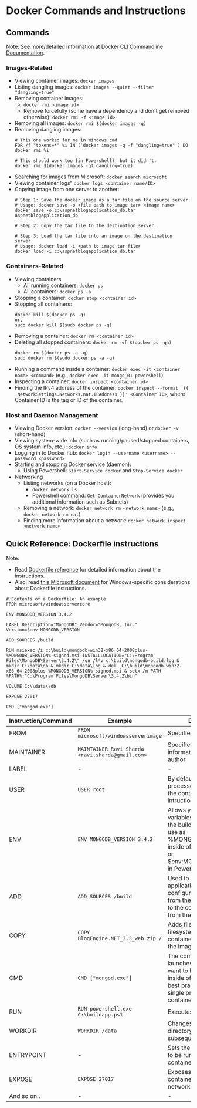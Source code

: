 # Docker Commands and Instructions

## Commands

Note: See more/detailed information at [Docker CLI Commandline Documentation](https://docs.docker.com/engine/reference/commandline/docker/). 

### Images-Related
* Viewing container images: `docker images`
* Listing dangling images: `docker images --quiet --filter "dangling=true"`
* Removing container images: 
  * `docker rmi <image id>`
  * Remove forcefully (some have a dependency and don't get removed otherwise): `docker rmi -f <image id>`
* Removing all images: `docker rmi $(docker images -q)`  
* Removing dangling images: 
    ```
    # This one worked for me in Windows cmd
    FOR /f "tokens=*" %i IN ('docker images -q -f "dangling=true"') DO docker rmi %i 
    
    # This should work too (in Powershell), but it didn't. 
    docker rmi $(docker images -qf dangling=true)
    ```
* Searching for images from Microsoft: `docker search microsoft`
* Viewing container logs" `docker logs <container name/ID>`
* Copying image from one server to another:
  ```
  # Step 1: Save the docker image as a tar file on the source server. 
  # Usage: docker save -o <file path to image tar> <image name>
  docker save -o c:\aspnetblogapplication_db.tar aspnetblogapplication_db
  
  # Step 2: Copy the tar file to the destination server.
  
  # Step 3: Load the tar file into an image on the destination server.
  # Usage: docker load -i <path to image tar file> 
  docker load -i c:\aspnetblogapplication_db.tar
  ```

### Containers-Related 

* Viewing containers
  * All running containers: `docker ps`
  * All containers: `docker ps -a`
* Stopping a container: `docker stop <container id>`
* Stopping all containers:
  ```
  docker kill $(docker ps -q)
  or,
  sudo docker kill $(sudo docker ps -q)
  ```
* Removing a container: `docker rm <container id>`
* Deleting all stopped containers: `docker rm -vf $(docker ps -qa)`
  ```
  docker rm $(docker ps -a -q)
  sudo docker rm $(sudo docker ps -a -q)
  ```
* Running a command inside a container: `docker exec -it <container name> <command>` (e.g., `docker exec -it mongo_01 powershell`)
* Inspecting a container: `docker inspect <container id>`
* Finding the IPv4 address of the container:  `docker inspect --format '{{ .NetworkSettings.Networks.nat.IPAddress }}' <Container ID>`, where Container ID is the tag or ID of the container. 

### Host and Daemon Management
* Viewing Docker version: `docker --version` (long-hand) or `docker -v` (short-hand)
* Viewing system-wide info (such as running/paused/stopped containers, OS system info, etc.): `docker info`
* Logging in to Docker hub: `docker login --username <username> --password <password>`
* Starting and stopping Docker service (daemon):
  * Using Powershell: `Start-Service docker` and `Stop-Service docker`
* Networking
  * Listing networks (on a Docker host): 
    * `docker network ls` 
    * Powershell command: `Get-ContainerNetwork` (provides you additional information such as Subnets)
  * Removing a network: `docker network rm <network name>` (e.g., `docker network rm nat`)
  * Finding more information about a network: `docker network inspect <network name>`
 

## Quick Reference: Dockerfile instructions

Note:
* Read [Dockerfile reference](https://docs.docker.com/engine/reference/builder/) for detailed information about the instructions. 
* Also, read [this Microsoft document](https://docs.microsoft.com/en-us/virtualization/windowscontainers/manage-docker/manage-windows-dockerfile) for Windows-specific considerations about Dockerfile instructions. 

```
# Contents of a Dockerfile: An example
FROM microsoft/windowsservercore

ENV MONGODB_VERSION 3.4.2

LABEL Description="MongoDB" Vendor="MongoDB, Inc." Version=$env:MONGODB_VERSION

ADD SOURCES /build

RUN msiexec /i c:\build\mongodb-win32-x86_64-2008plus-%MONGODB_VERSION%-signed.msi INSTALLLOCATION="C:\Program Files\MongoDB\Server\3.4.2\" /qn /l*v c:\build\mongodb-build.log & mkdir C:\data\db & mkdir C:\data\log & del  C:\build\mongodb-win32-x86_64-2008plus-%MONGODB_VERSION%-signed.msi & setx /m PATH %PATH%;"C:\Program Files\MongoDB\Server\3.4.2\bin"

VOLUME C:\\data\\db

EXPOSE 27017

CMD ["mongod.exe"]
```

Instruction/Command | Example | Description
------------|---------|------------
FROM | `FROM microsoft/windowsserverimage` | Specifies the base image. 
MAINTAINER | `MAINTAINER Ravi Sharda <ravi.sharda@gmail.com>`| Specifies the contact information for the file's author
LABEL | - | -
USER | `USER root` | By default, Docker runs all processes as root within the container. Rhis intruction sets a user. 
ENV | `ENV MONGODB_VERSION 3.4.2` | Allows you to set shell variables to be used furing the build process. Then use as %MONGODB_VERSION% inside of dos commands or $env:MONGODB_VERSION in Powershell command.
ADD | `ADD SOURCES /build` | Used to copy files (like application code, configuration files, etc.) from the local filessytem to the containers created from the image.
COPY | `COPY BlogEngine.NET_3.3_web.zip /` | Adds files from the local filesystem to the containers created from the image. 
CMD | `CMD ["mongod.exe"]` | The command that launches the process you want to have running inside of the container. A best practice is to run a single process inside of a container. 
RUN | `RUN powershell.exe C:\buildapp.ps1`| Executes a command. 
WORKDIR | `WORKDIR /data`  | Changes the working directory in the image for subsequent instructions. 
ENTRYPOINT|-| Sets the default command to be run when the container is launched.
EXPOSE|`EXPOSE 27017`| Exposes a port, so that containers can receive network requests.
And so on..|-|-
